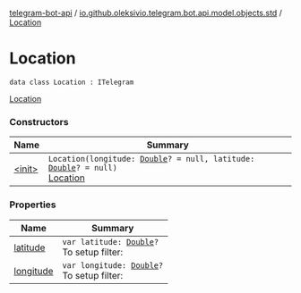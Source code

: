 [telegram-bot-api](../../index.md) / [io.github.oleksivio.telegram.bot.api.model.objects.std](../index.md) / [Location](./index.md)

# Location

`data class Location : ITelegram`

[Location](https://core.telegram.org/bots/api/#location)

### Constructors

| Name | Summary |
|---|---|
| [&lt;init&gt;](-init-.md) | `Location(longitude: `[`Double`](https://kotlinlang.org/api/latest/jvm/stdlib/kotlin/-double/index.html)`? = null, latitude: `[`Double`](https://kotlinlang.org/api/latest/jvm/stdlib/kotlin/-double/index.html)`? = null)`<br>[Location](https://core.telegram.org/bots/api/#location) |

### Properties

| Name | Summary |
|---|---|
| [latitude](latitude.md) | `var latitude: `[`Double`](https://kotlinlang.org/api/latest/jvm/stdlib/kotlin/-double/index.html)`?`<br>To setup filter: |
| [longitude](longitude.md) | `var longitude: `[`Double`](https://kotlinlang.org/api/latest/jvm/stdlib/kotlin/-double/index.html)`?`<br>To setup filter: |
